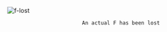 ![f-lost](https://github.com/user-attachments/assets/23bbf6e3-4267-42e3-b704-aba84820d84d)


                            An actual F has been lost

